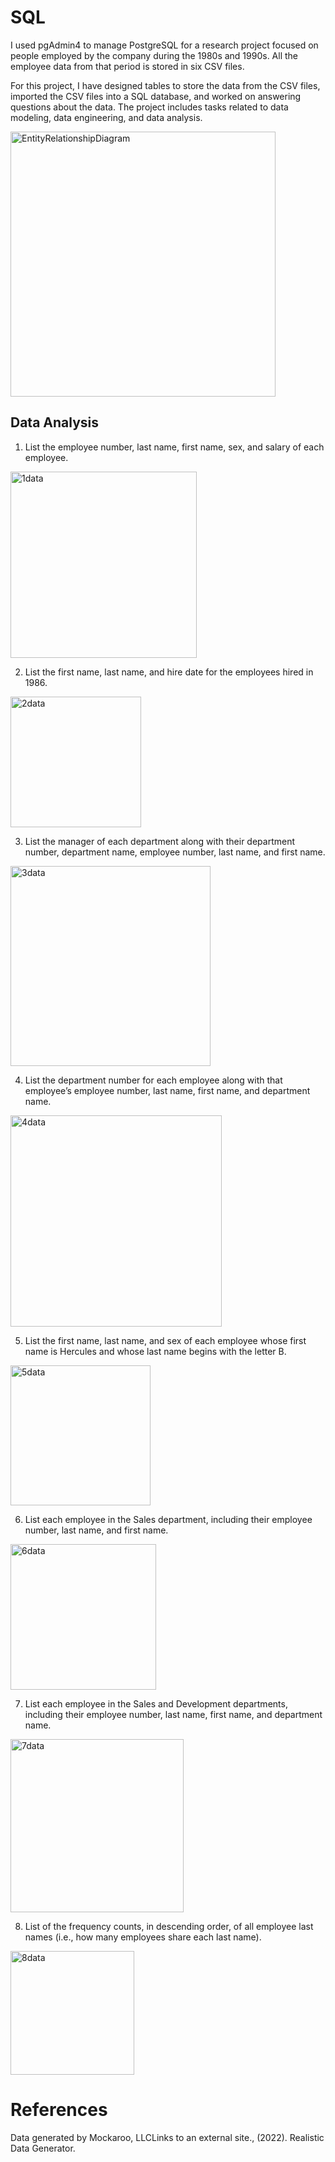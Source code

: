 # SQL

I used pgAdmin4 to manage PostgreSQL for a research project focused on people employed by the company during the 1980s and 1990s. All the employee data from that period is stored in six CSV files.

For this project, I have designed tables to store the data from the CSV files, imported the CSV files into a SQL database, and worked on answering questions about the data. The project includes tasks related to data modeling, data engineering, and data analysis.

<img width="424" alt="EntityRelationshipDiagram" src="https://github.com/MarcoN16/sql-challange/assets/150491559/1dbac6f1-0c5d-4dbc-8fa3-823657e84a12">

## Data Analysis

1. List the employee number, last name, first name, sex, and salary of each employee.
<img width="298" alt="1data" src="https://github.com/MarcoN16/sql-challange/assets/150491559/10c3df5d-2d5a-48f9-ab08-70eb01f8f724">


2. List the first name, last name, and hire date for the employees hired in 1986.
<img width="209" alt="2data" src="https://github.com/MarcoN16/sql-challange/assets/150491559/bdd1816b-61d2-49f8-9964-e8fe90526139">


3. List the manager of each department along with their department number, department name, employee number, last name, and first name.
<img width="320" alt="3data" src="https://github.com/MarcoN16/sql-challange/assets/150491559/7b629409-2878-47c2-8cf0-585cec46284a">


4. List the department number for each employee along with that employee’s employee number, last name, first name, and department name.
<img width="338" alt="4data" src="https://github.com/MarcoN16/sql-challange/assets/150491559/6c4c84b0-3e32-43a5-8a19-108c5f6f967b">


5. List the first name, last name, and sex of each employee whose first name is Hercules and whose last name begins with the letter B.
<img width="224" alt="5data" src="https://github.com/MarcoN16/sql-challange/assets/150491559/d2a4dc3a-b22d-4004-981c-924f4ebc6519">


6. List each employee in the Sales department, including their employee number, last name, and first name.
<img width="233" alt="6data" src="https://github.com/MarcoN16/sql-challange/assets/150491559/35cc5f1d-203d-4634-87e6-b57b9518a8ef">


7. List each employee in the Sales and Development departments, including their employee number, last name, first name, and department name.
<img width="277" alt="7data" src="https://github.com/MarcoN16/sql-challange/assets/150491559/a3929c0f-3781-4ac1-87c0-ee527e9b9af0">


8. List of the frequency counts, in descending order, of all employee last names (i.e., how many employees share each last name).
<img width="198" alt="8data" src="https://github.com/MarcoN16/sql-challange/assets/150491559/92a04db2-c97e-4bdf-8fc1-5e1842a7ebcd">


# References
Data generated by Mockaroo, LLCLinks to an external site., (2022). Realistic Data Generator.



